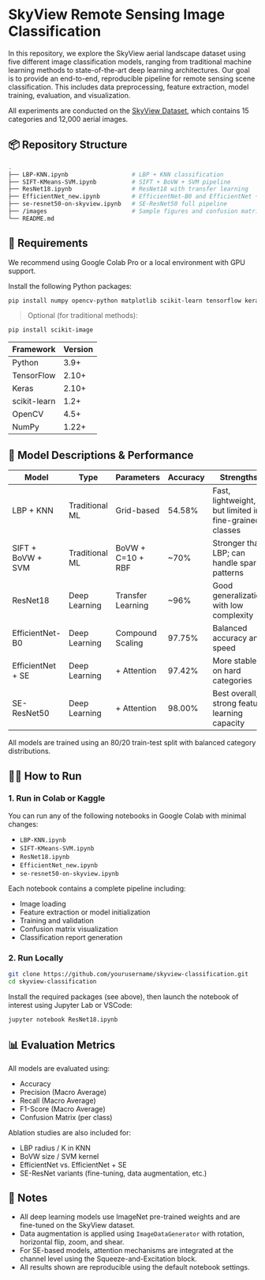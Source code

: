 
# SkyView Remote Sensing Image Classification

In this repository, we explore the SkyView aerial landscape dataset using five different image classification models, ranging from traditional machine learning methods to state-of-the-art deep learning architectures. Our goal is to provide an end-to-end, reproducible pipeline for remote sensing scene classification. This includes data preprocessing, feature extraction, model training, evaluation, and visualization.

All experiments are conducted on the [SkyView Dataset](https://www.kaggle.com/datasets/ankit1743/skyview-an-aerial-landscape-dataset), which contains 15 categories and 12,000 aerial images.

## 📦 Repository Structure

```bash
.
├── LBP-KNN.ipynb                  # LBP + KNN classification
├── SIFT-KMeans-SVM.ipynb          # SIFT + BoVW + SVM pipeline
├── ResNet18.ipynb                 # ResNet18 with transfer learning
├── EfficientNet_new.ipynb         # EfficientNet-B0 and EfficientNet + SE
├── se-resnet50-on-skyview.ipynb   # SE-ResNet50 full pipeline
├── /images                        # Sample figures and confusion matrices
└── README.md
```

## 📌 Requirements

We recommend using Google Colab Pro or a local environment with GPU support.

Install the following Python packages:

```bash
pip install numpy opencv-python matplotlib scikit-learn tensorflow keras
```

> Optional (for traditional methods):
```bash
pip install scikit-image
```

| Framework        | Version |
|------------------|---------|
| Python           | 3.9+    |
| TensorFlow       | 2.10+   |
| Keras            | 2.10+   |
| scikit-learn     | 1.2+    |
| OpenCV           | 4.5+    |
| NumPy            | 1.22+   |

## 🧠 Model Descriptions & Performance

| Model              | Type             | Parameters | Accuracy | Strengths |
|--------------------|------------------|------------|----------|-----------|
| LBP + KNN          | Traditional ML   | Grid-based | 54.58%   | Fast, lightweight, but limited in fine-grained classes |
| SIFT + BoVW + SVM  | Traditional ML   | BoVW + C=10 + RBF | ~70% | Stronger than LBP; can handle sparse patterns |
| ResNet18           | Deep Learning    | Transfer Learning | ~96% | Good generalization with low complexity |
| EfficientNet-B0    | Deep Learning    | Compound Scaling | 97.75% | Balanced accuracy and speed |
| EfficientNet + SE  | Deep Learning    | + Attention | 97.42% | More stable on hard categories |
| SE-ResNet50        | Deep Learning    | + Attention | 98.00% | Best overall; strong feature learning capacity |

All models are trained using an 80/20 train-test split with balanced category distributions.

## 🏃‍♀️ How to Run

### 1. Run in Colab or Kaggle

You can run any of the following notebooks in Google Colab with minimal changes:

- `LBP-KNN.ipynb`  
- `SIFT-KMeans-SVM.ipynb`  
- `ResNet18.ipynb`  
- `EfficientNet_new.ipynb`  
- `se-resnet50-on-skyview.ipynb`

Each notebook contains a complete pipeline including:
- Image loading
- Feature extraction or model initialization
- Training and validation
- Confusion matrix visualization
- Classification report generation

### 2. Run Locally

```bash
git clone https://github.com/yourusername/skyview-classification.git
cd skyview-classification
```

Install the required packages (see above), then launch the notebook of interest using Jupyter Lab or VSCode:

```bash
jupyter notebook ResNet18.ipynb
```

## 📊 Evaluation Metrics

All models are evaluated using:

- Accuracy
- Precision (Macro Average)
- Recall (Macro Average)
- F1-Score (Macro Average)
- Confusion Matrix (per class)

Ablation studies are also included for:
- LBP radius / K in KNN
- BoVW size / SVM kernel
- EfficientNet vs. EfficientNet + SE
- SE-ResNet variants (fine-tuning, data augmentation, etc.)

## 🧪 Notes

- All deep learning models use ImageNet pre-trained weights and are fine-tuned on the SkyView dataset.
- Data augmentation is applied using `ImageDataGenerator` with rotation, horizontal flip, zoom, and shear.
- For SE-based models, attention mechanisms are integrated at the channel level using the Squeeze-and-Excitation block.
- All results shown are reproducible using the default notebook settings.


